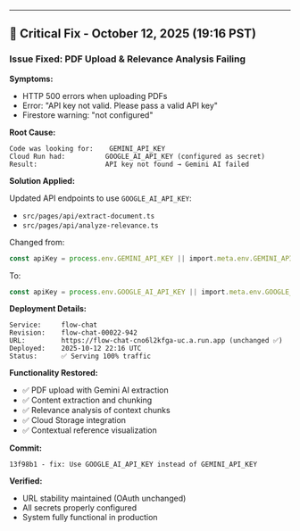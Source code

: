 
---

## 🔧 Critical Fix - October 12, 2025 (19:16 PST)

### Issue Fixed: PDF Upload & Relevance Analysis Failing

**Symptoms:**
- HTTP 500 errors when uploading PDFs
- Error: "API key not valid. Please pass a valid API key"
- Firestore warning: "not configured"

**Root Cause:**
```
Code was looking for:    GEMINI_API_KEY
Cloud Run had:          GOOGLE_AI_API_KEY (configured as secret)
Result:                 API key not found → Gemini AI failed
```

**Solution Applied:**

Updated API endpoints to use `GOOGLE_AI_API_KEY`:
- `src/pages/api/extract-document.ts`
- `src/pages/api/analyze-relevance.ts`

Changed from:
```typescript
const apiKey = process.env.GEMINI_API_KEY || import.meta.env.GEMINI_API_KEY;
```

To:
```typescript
const apiKey = process.env.GOOGLE_AI_API_KEY || import.meta.env.GOOGLE_AI_API_KEY;
```

**Deployment Details:**
```
Service:     flow-chat
Revision:    flow-chat-00022-942
URL:         https://flow-chat-cno6l2kfga-uc.a.run.app (unchanged ✅)
Deployed:    2025-10-12 22:16 UTC
Status:      ✅ Serving 100% traffic
```

**Functionality Restored:**
- ✅ PDF upload with Gemini AI extraction
- ✅ Content extraction and chunking
- ✅ Relevance analysis of context chunks
- ✅ Cloud Storage integration
- ✅ Contextual reference visualization

**Commit:**
```
13f98b1 - fix: Use GOOGLE_AI_API_KEY instead of GEMINI_API_KEY
```

**Verified:**
- URL stability maintained (OAuth unchanged)
- All secrets properly configured
- System fully functional in production

